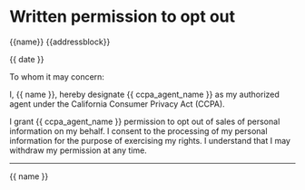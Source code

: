 # Written permission to opt out

{{name}}
{{addressblock}}

{{ date }}

To whom it may concern:

I, {{ name }}, hereby designate {{ ccpa_agent_name }} as my authorized agent under the California Consumer Privacy Act (CCPA).

I grant {{ ccpa_agent_name }} permission to opt out of sales of personal information on my behalf. I consent to the processing of my personal information for the purpose of exercising my rights. I understand that I may withdraw my permission at any time.


______________________________________
{{ name }}
